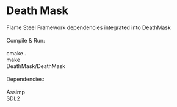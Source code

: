 # Death Mask
Flame Steel Framework dependencies integrated into DeathMask<br>
<br>
Compile & Run:<br><br>
cmake .<br>
make<br>
DeathMask/DeathMask<br><br>
Dependencies:<br><br>
Assimp<br>
SDL2<br>
